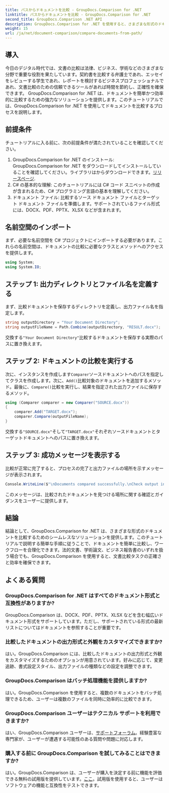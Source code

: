 ```yaml
---
title: パスからドキュメントを比較 - GroupDocs.Comparison for .NET
linktitle: パスからドキュメントを比較 - GroupDocs.Comparison for .NET
second_title: GroupDocs.Comparison .NET API
description: GroupDocs.Comparison for .NET を使用すると、さまざまな形式のドキュメントを簡単に比較できます。時間を節約し、法律、学術、ビジネスのタスクの正確性を確保します。
weight: 15
url: /ja/net/document-comparison/compare-documents-from-path/
---
```

## 導入
今日のデジタル時代では、文書の比較は法律、ビジネス、学術などのさまざまな分野で重要な役割を果たしています。契約書を比較する弁護士であれ、エッセイをレビューする学生であれ、レポートを検討するビジネスプロフェッショナルであれ、文書比較のための信頼できるツールがあれば時間を節約し、正確性を確保できます。 GroupDocs.Comparison for .NET は、ドキュメントを簡単かつ効率的に比較するための強力なソリューションを提供します。このチュートリアルでは、GroupDocs.Comparison for .NET を使用してドキュメントを比較するプロセスを説明します。
## 前提条件
チュートリアルに入る前に、次の前提条件が満たされていることを確認してください。
1. GroupDocs.Comparison for .NET のインストール: GroupDocs.Comparison for .NET をダウンロードしてインストールしていることを確認してください。ライブラリはからダウンロードできます。[リリースページ](https://releases.groupdocs.com/comparison/net/).
2. C# の基本的な理解: このチュートリアルには C# コード スニペットの作成が含まれるため、C# プログラミング言語の基本を理解してください。
3. ドキュメント ファイル: 比較するソース ドキュメント ファイルとターゲット ドキュメント ファイルを準備します。サポートされているファイル形式には、DOCX、PDF、PPTX、XLSX などが含まれます。

## 名前空間のインポート
まず、必要な名前空間を C# プロジェクトにインポートする必要があります。これらの名前空間は、ドキュメントの比較に必要なクラスとメソッドへのアクセスを提供します。
```csharp
using System;
using System.IO;
```
## ステップ 1: 出力ディレクトリとファイル名を定義する
まず、比較ドキュメントを保存するディレクトリを定義し、出力ファイル名を指定します。
```csharp
string outputDirectory = "Your Document Directory";
string outputFileName = Path.Combine(outputDirectory, "RESULT.docx");
```
交換する`"Your Document Directory"`比較するドキュメントを保存する実際のパスに置き換えます。
## ステップ 2: ドキュメントの比較を実行する
次に、インスタンスを作成します`Comparer`ソースドキュメントへのパスを指定してクラスを作成します。次に、`Add()`比較対象のドキュメントを追加するメソッド。最後に、`Compare()`比較を実行し、結果を指定された出力ファイルに保存するメソッド。
```csharp
using (Comparer comparer = new Comparer("SOURCE.docx"))
{
    comparer.Add("TARGET.docx");
    comparer.Compare(outputFileName);
}
```
交換する`"SOURCE.docx"`そして`"TARGET.docx"`それぞれソースドキュメントとターゲットドキュメントへのパスに置き換えます。
## ステップ 3: 成功メッセージを表示する
比較が正常に完了すると、プロセスの完了と出力ファイルの場所を示すメッセージが表示されます。
```csharp
Console.WriteLine($"\nDocuments compared successfully.\nCheck output in {outputDirectory}.");
```
このメッセージは、比較されたドキュメントを見つける場所に関する確認とガイダンスをユーザーに提供します。

## 結論
結論として、GroupDocs.Comparison for .NET は、さまざまな形式のドキュメントを比較するためのシームレスなソリューションを提供します。このチュートリアルで説明する簡単な手順に従うことで、ドキュメントを簡単に比較し、ワークフローを合理化できます。法的文書、学術論文、ビジネス報告書のいずれを扱う場合でも、GroupDocs.Comparison を使用すると、文書比較タスクの正確さと効率を確保できます。
## よくある質問
### GroupDocs.Comparison for .NET はすべてのドキュメント形式と互換性がありますか?
GroupDocs.Comparison は、DOCX、PDF、PPTX、XLSX などを含む幅広いドキュメント形式をサポートしています。ただし、サポートされている形式の最新リストについてはドキュメントを参照することが重要です。
### 比較したドキュメントの出力形式と外観をカスタマイズできますか?
はい。GroupDocs.Comparison には、比較したドキュメントの出力形式と外観をカスタマイズするためのオプションが用意されています。好みに応じて、変更追跡、書式設定スタイル、出力ファイルの種類などの設定を調整できます。
### GroupDocs.Comparison はバッチ処理機能を提供しますか?
はい。GroupDocs.Comparison を使用すると、複数のドキュメントをバッチ処理できるため、ユーザーは複数のファイルを同時に効率的に比較できます。
### GroupDocs.Comparison ユーザーはテクニカル サポートを利用できますか?
はい、GroupDocs.Comparison ユーザーは、[サポートフォーラム](https://forum.groupdocs.com/c/comparison/12)。経験豊富な専門家が、ユーザーが遭遇する可能性のある質問や問題に対応します。
### 購入する前に GroupDocs.Comparison を試してみることはできますか?
はい。GroupDocs.Comparison は、ユーザーが購入を決定する前に機能を評価できる無料の試用版を提供しています。[ここ](https://releases.groupdocs.com/)。試用版を使用すると、ユーザーはソフトウェアの機能と互換性をテストできます。